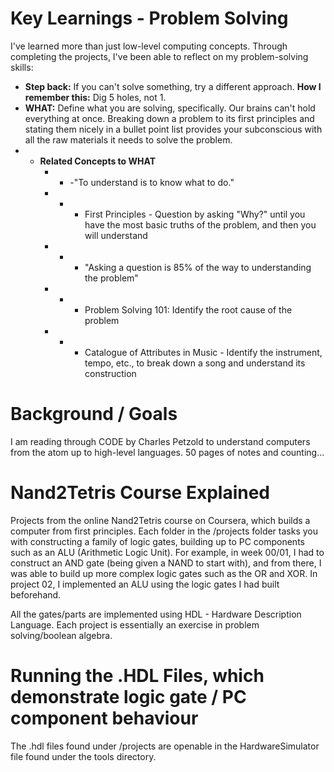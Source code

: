 # Key Learnings - Problem Solving
I've learned more than just low-level computing concepts. Through completing the projects, I've been able to reflect on my problem-solving skills:

- **Step back:** If you can't solve something, try a different approach. **How I remember this:** Dig 5 holes, not 1.
- **WHAT:** Define what you are solving, specifically. Our brains can't hold everything at once. Breaking down a problem to its first principles and stating them nicely in a bullet point list provides your subconscious with all the raw materials it needs to solve the problem. 
- - **Related Concepts to WHAT**
    - - -"To understand is to know what to do."
    - - - First Principles - Question by asking "Why?" until you have the most basic truths of the problem, and then you will understand
    - - - "Asking a question is 85% of the way to understanding the problem"
    - - - Problem Solving 101: Identify the root cause of the problem
    - - - Catalogue of Attributes in Music - Identify the instrument, tempo, etc., to break down a song and understand its construction

# Background / Goals

I am reading through CODE by Charles Petzold to understand computers from the atom up to high-level languages. 50 pages of notes and counting...

# Nand2Tetris Course Explained
Projects from the online Nand2Tetris course on Coursera, which builds a computer from first principles. Each folder in the /projects folder tasks you with constructing a family of logic gates, building up to PC components such as an ALU (Arithmetic Logic Unit). For example, in week 00/01, I had to construct an AND gate (being given a NAND to start with), and from there, I was able to build up more complex logic gates such as the OR and XOR. In project 02, I implemented an ALU using the logic gates I had built beforehand.

All the gates/parts are implemented using HDL - Hardware Description Language. Each project is essentially an exercise in problem solving/boolean algebra.

# Running the .HDL Files, which demonstrate logic gate / PC component behaviour

The .hdl files found under /projects are openable in the HardwareSimulator file found under the tools directory.

